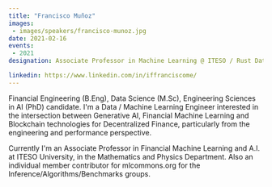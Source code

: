 ```yaml
---
title: "Francisco Muñoz"
images:
 - images/speakers/francisco-munoz.jpg
date: 2021-02-16
events:
 - 2021
designation: Associate Professor in Machine Learning @ ITESO / Rust Data & ML Engineer @ IteraLabs.ai 

linkedin: https://www.linkedin.com/in/iffranciscome/
---
```


Financial Engineering (B.Eng), Data Science (M.Sc), Engineering Sciences in AI (PhD) candidate. I'm a Data / Machine Learning Engineer interested in the intersection between Generative AI, Financial Machine Learning and Blockchain technologies for Decentralized Finance, particularly from the engineering and performance perspective. 

Currently I'm an Associate Professor in Financial Machine Learning and A.I. at ITESO University, in the Mathematics and Physics Department. Also an individual member contributor for mlcommons.org for the Inference/Algorithms/Benchmarks groups.
